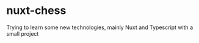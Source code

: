 # nuxt-chess
Trying to learn some new technologies, mainly Nuxt and Typescript with a small project
